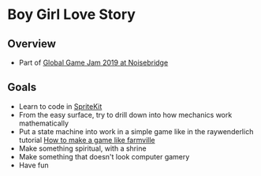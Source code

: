 # Boy Girl Love Story

## Overview

* Part of [Global Game Jam 2019 at Noisebridge](https://globalgamejam.org/2019/jam-sites/noisebridge)

## Goals
* Learn to code in [SpriteKit](https://developer.apple.com/documentation/spritekit)
* From the easy surface, try to drill down into how mechanics work mathematically
* Put a state machine into work in a simple game like in the raywenderlich tutorial [How to make a game like farmville](https://www.raywenderlich.com/881-how-to-make-a-waiting-game-like-farmville-with-spritekit-and-swift)
* Make something spiritual, with a shrine
* Make something that doesn't look computer gamery
* Have fun